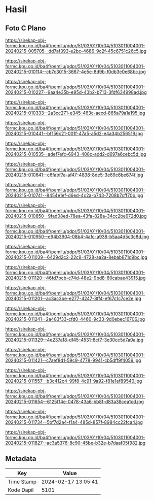 # Hasil

## Foto C Plano

https://sirekap-obj-formc.kpu.go.id/ba4f/pemilu/pdpr/51/03/01/10/04/5103011004001-20240215-005705--dd7af393-e2bc-4686-9c2f-45c6751c26c5.jpg

https://sirekap-obj-formc.kpu.go.id/ba4f/pemilu/pdpr/51/03/01/10/04/5103011004001-20240215-010114--cb7c3015-3667-4e5e-8d9b-f0db3e0e68bc.jpg

https://sirekap-obj-formc.kpu.go.id/ba4f/pemilu/pdpr/51/03/01/10/04/5103011004001-20240215-010227--9aa4e35b-e95d-43b2-b713-3fdf634998ad.jpg

https://sirekap-obj-formc.kpu.go.id/ba4f/pemilu/pdpr/51/03/01/10/04/5103011004001-20240215-010333--2a3cc271-e345-463c-aecd-865a79a1a195.jpg

https://sirekap-obj-formc.kpu.go.id/ba4f/pemilu/pdpr/51/03/01/10/04/5103011004001-20240215-010441--bf156c21-001f-47a5-a5d2-e4a34b256519.jpg

https://sirekap-obj-formc.kpu.go.id/ba4f/pemilu/pdpr/51/03/01/10/04/5103011004001-20240215-010535--adef7efc-6943-408c-add2-d697a6cebc5d.jpg

https://sirekap-obj-formc.kpu.go.id/ba4f/pemilu/pdpr/51/03/01/10/04/5103011004001-20240215-010641--c6fabf7a-af47-4838-8de5-3e69c6be674f.jpg

https://sirekap-obj-formc.kpu.go.id/ba4f/pemilu/pdpr/51/03/01/10/04/5103011004001-20240215-010741--8454e1ef-d6ed-4c2a-b743-7208b7cff70b.jpg

https://sirekap-obj-formc.kpu.go.id/ba4f/pemilu/pdpr/51/03/01/10/04/5103011004001-20240215-010850--9fad08ed-78ea-43fa-828a-34cc2be972d0.jpg

https://sirekap-obj-formc.kpu.go.id/ba4f/pemilu/pdpr/51/03/01/10/04/5103011004001-20240215-010950--e94b3904-08b4-4afc-a938-b5aa4d5c3c8d.jpg

https://sirekap-obj-formc.kpu.go.id/ba4f/pemilu/pdpr/51/03/01/10/04/5103011004001-20240215-011039--6429d2c2-22c9-4728-aa2a-8ebab871d9bc.jpg

https://sirekap-obj-formc.kpu.go.id/ba4f/pemilu/pdpr/51/03/01/10/04/5103011004001-20240215-011120--46fd7bcb-c74d-48e2-9bd8-60cabae43915.jpg

https://sirekap-obj-formc.kpu.go.id/ba4f/pemilu/pdpr/51/03/01/10/04/5103011004001-20240215-011201--ac3ac3be-e277-4247-8ff4-ef67c1c7ce2e.jpg

https://sirekap-obj-formc.kpu.go.id/ba4f/pemilu/pdpr/51/03/01/10/04/5103011004001-20240215-011241--2a483f33-cfd0-4460-9c33-9d0ebec16706.jpg

https://sirekap-obj-formc.kpu.go.id/ba4f/pemilu/pdpr/51/03/01/10/04/5103011004001-20240215-011329--4e237a18-df45-4531-8cf7-3e30cc5d7a0a.jpg

https://sirekap-obj-formc.kpu.go.id/ba4f/pemilu/pdpr/51/03/01/10/04/5103011004001-20240215-011421--c7aef8d1-59c9-4778-9941-cb5dff9f4059.jpg

https://sirekap-obj-formc.kpu.go.id/ba4f/pemilu/pdpr/51/03/01/10/04/5103011004001-20240215-011557--b3c412c4-99f8-4c91-9a92-f81e1ef89540.jpg

https://sirekap-obj-formc.kpu.go.id/ba4f/pemilu/pdpr/51/03/01/10/04/5103011004001-20240215-011654--6125f14e-0478-43a6-bb8f-d83a38cea1cd.jpg

https://sirekap-obj-formc.kpu.go.id/ba4f/pemilu/pdpr/51/03/01/10/04/5103011004001-20240215-011734--5bf7d2a4-f1a4-485d-857f-8984cc22fca4.jpg

https://sirekap-obj-formc.kpu.go.id/ba4f/pemilu/pdpr/51/03/01/10/04/5103011004001-20240215-011827--ac3a5376-8c90-45be-b32e-b7daaf05f982.jpg


## Metadata

| Key        | Value               |
| ---------- | ------------------- |
| Time Stamp | 2024-02-17 13:05:41 |
| Kode Dapil | 5101                |



